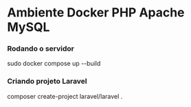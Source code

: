 # Ambiente Docker PHP Apache MySQL

### Rodando o servidor
sudo docker compose up --build

### Criando projeto Laravel
composer create-project laravel/laravel .